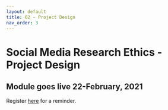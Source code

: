 ```yaml
---
layout: default
title: 02 - Project Design
nav_order: 3
---
```


# Social Media Research Ethics - Project Design

## Module goes live 22-February, 2021
Register [here](https://u.mcmaster.ca/smre2) for a reminder.

<!-- Edit the content below for the workshop in question. Once you're ready to publish, remove the comment characters e.g. "<!--" at the start and end -->

<!--

After ensuring that you've followed the [Preparatory steps](preparation), open Tableau and follow along with the workshop recording or slides. 

## Workshop recording

<iframe height="480" width="853" allowfullscreen frameborder=0 src="https://echo360.ca/media/4378b2ec-7d0c-4632-a1e4-5a8076a494da/public?autoplay=false&automute=false"></iframe>

View the original [here](https://echo360.ca/media/4378b2ec-7d0c-4632-a1e4-5a8076a494da/public).


## Workshop slides

<div style="position:relative;padding-top:66.25%;">
<iframe src="//docs.google.com/viewer?url=https://github.com/scds/intro-tableau/raw/main/assets/docs/tableau_20201118.pdf?dl=0&hl=en_US&embedded=true" class="gde-frame" style="position:absolute;top:0;left:0;width:100%;height:100%;border:none;" scrolling="no"></iframe>
</div>
[Download as a PDF](https://github.com/scds/intro-tableau/raw/main/assets/docs/tableau_20201118.pdf)
<br>

## Worksheets
**Coming soon!**


-->